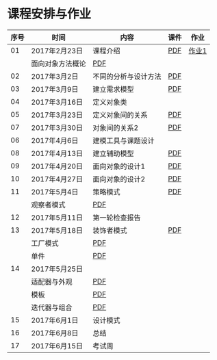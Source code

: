 课程安排与作业
=============

序号 | 时间  |  内容 | 课件  | 作业
-- | --- | ---------- | -- | ----
01 | 2017年2月23日 | 课程介绍 | [ PDF](slides/chap00.pdf) | [作业1](assign.md#assign1)
 |  | 面向对象方法概论 | [ PDF](slides/chap01.pdf) |
02 | 2017年3月2日 | 不同的分析与设计方法 |  [PDF](slides/chap02.pdf) |
03 | 2017年3月9日 | 建立需求模型 |  [PDF](slides/chap03.pdf) |
04 | 2017年3月16日 | 定义对象类 |  | 
05 | 2017年3月23日 | 定义对象间的关系  | [PDF](slides/chap04.pdf) |
07 | 2017年3月30日 | 对象间的关系2  | [PDF](slides/chap05.pdf) | 
06 | 2017年4月6日 | 建模工具与课题设计| <!--[PDF](slides/mid-intro.pdf) --> |
08 | 2017年4月13日 | 建立辅助模型  | [PDF](slides/chap06.pdf) | 
09 | 2017年4月20日 | 面向对象的设计1  | [PDF](slides/chap07.pdf)  |
10 | 2017年4月27日 | 面向对象的设计2 | [PDF](slides/chap08.pdf)  |
11 | 2017年5月4日 | 策略模式 | [PDF](slides/dp00.pdf)  |
   |  | 观察者模式 | [PDF](slides/dp01.pdf) |
12 | 2017年5月11日 | 第一轮检查报告  |  |
13 | 2017年5月18日 | 装饰者模式 | [PDF](slides/dp02.pdf)  |
   |  | 工厂模式 | [PDF](slides/dp03.pdf)|
   |  | 单件 | [PDF](slides/dp04.pdf)|
14 | 2017年5月25日 |  |  |
   |  | 适配器与外观 | [PDF](slides/dp05.pdf)|
   |  | 模板 | [PDF](slides/dp06.pdf)|
   |  | 迭代器与组合 | [PDF](slides/dp07.pdf)|
15 | 2017年6月1日 | 设计模式 |  |
16 | 2017年6月8日 | 总结  |  |
17 | 2017年6月15日 | 考试周  | <!--[Sample](slides/sample.pdf)--> |
